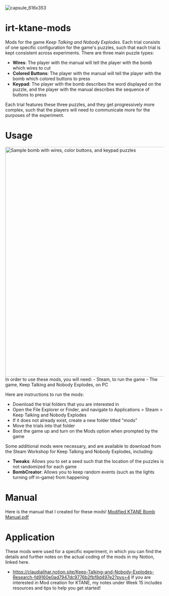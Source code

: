 ![capsule_616x353](https://github.com/claudiflower/irt-ktane-mods/assets/100651724/3d5ca21c-23b8-404c-b336-0650e1dfcec3)

# irt-ktane-mods
 Mods for the game _Keep Talking and Nobody Explodes_. Each trial consists of one specific configuration for the game's puzzles, such that each trial is kept consistent across experiments. There are three main puzzle types:
-   **Wires**: The player with the manual will tell the player with the bomb which wires to cut
-   **Colored Buttons**: The player with the manual will tell the player with the bomb which colored buttons to press
-   **Keypad**: The player with the bomb describes the word displayed on the puzzle, and the player with the manual describes the sequence of buttons to press

Each trial features these three puzzles, and they get progressively more complex, such that the players will need to communicate more for the purposes of the experiment.

# Usage
<img width="729" alt="Sample bomb with wires, color buttons, and keypad puzzles" src="https://github.com/claudiflower/irt-ktane-mods/assets/100651724/2ae2c429-dbda-4558-b7c5-df267c034c40">
In order to use these mods, you will need:
- Steam, to run the game
- The game, Keep Talking and Nobody Explodes, on PC

Here are instructions to run the mods:
- Download the trial folders that you are interested in
- Open the File Explorer or Finder, and navigate to Applications > Steam > Keep Talking and Nobody Explodes
- If it does not already exist, create a new folder titled "mods"
- Move the trials into that folder
- Boot the game up and turn on the Mods option when prompted by the game

Some additional mods were necessary, and are available to download from the Steam Workshop for Keep Talking and Nobody Explodes, including:
- **Tweaks**: Allows you to set a seed such that the location of the puzzles is not randomized for each game
- **BombCreator**: Allows you to keep random events (such as the lights turning off in-game) from happening

# Manual
Here is the manual that I created for these mods!
[Modified KTANE Bomb Manual.pdf](https://github.com/claudiflower/irt-ktane-mods/files/14173843/Modified.KTANE.Bomb.Manual.pdf)

# Application
These mods were used for a specific experiment, in which you can find the details and further notes on the actual coding of the mods in my Notion, linked here. 
- https://claudialihar.notion.site/Keep-Talking-and-Nobody-Explodes-Research-fd9160e0ad7947dc9776b2fbf8d497e2?pvs=4
If you are interested in Mod creation for KTANE, my notes under Week 15 includes resources and tips to help you get started!
